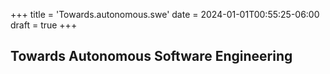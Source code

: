 +++
title = 'Towards.autonomous.swe'
date = 2024-01-01T00:55:25-06:00
draft = true
+++

## Towards Autonomous Software Engineering